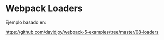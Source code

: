 
# Webpack Loaders

Ejemplo basado en:

https://github.com/davidjoy/webpack-5-examples/tree/master/08-loaders
